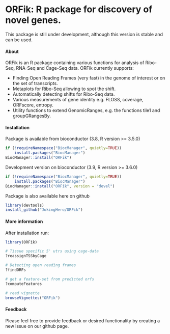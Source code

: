 ORFik: R package for discovery of novel genes.
==============================================================================

This package is still under development, although this version is stable and can be used.

#### About


ORFik is an R package containing various functions for analysis of Ribo-Seq, RNA-Seq and Cage-Seq data. ORFik currently supports:

- Finding Open Reading Frames (very fast) in the genome of interest or on the set of transcripts.
- Metaplots for Ribo-Seq allowing to spot the shift.
- Automatically detecting shifts for Ribo-Seq data.
- Various measurements of gene identity e.g. FLOSS, coverage, ORFscore, entropy.
- Utility functions to extend GenomicRanges, e.g. the functions tile1 and groupGRangesBy.



#### Installation
Package is available from bioconductor (3.8, R version >= 3.5.0)
```r
if (!requireNamespace("BiocManager", quietly=TRUE))
    install.packages("BiocManager")
BiocManager::install("ORFik")
```

Development version on bioconductor (3.9, R version >= 3.6.0)
```r
if (!requireNamespace("BiocManager", quietly=TRUE))
    install.packages("BiocManager")
BiocManager::install("ORFik", version = "devel")
```  

Package is also available here on github
```r
library(devtools)
install_github("JokingHero/ORFik")
```  

#### More information

After installation run:
```r
library(ORFik)

# Tissue specific 5' utrs using cage-data
?reassignTSSbyCage

# Detecting open reading frames
?findORFs

# get a feature-set from predicted orfs
?computeFeatures

# read vignette
browseVignettes("ORFik")
```  

#### Feedback

Please feel free to provide feedback or desired functionality by creating a new issue on our github page.
